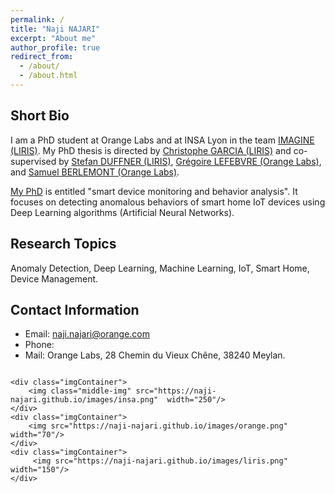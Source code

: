 ```yaml
---
permalink: /
title: "Naji NAJARI"
excerpt: "About me"
author_profile: true
redirect_from: 
  - /about/
  - /about.html
---
```



Short Bio
------
I am a PhD student at Orange Labs and at INSA Lyon in the team [IMAGINE (LIRIS)](https://liris.cnrs.fr/equipe/imagine). My PhD thesis is directed by [Christophe GARCIA (LIRIS)](https://christophegarciafr.wixsite.com/home-page/) and co-supervised by [Stefan DUFFNER (LIRIS)](http://u0016403263.user.hosting-agency.de/), [Grégoire LEFEBVRE (Orange Labs)](https://sites.google.com/site/gregoirelefebvre2/), and [Samuel BERLEMONT (Orange Labs)](https://dblp.org/pid/134/0509.html). 

[My PhD](http://www.theses.fr/s242130) is entitled "smart device monitoring and behavior analysis". It focuses on detecting anomalous behaviors of smart home IoT devices using Deep Learning algorithms (Artificial Neural Networks).

Research Topics
------
Anomaly Detection, Deep Learning, Machine Learning, IoT, Smart Home, Device Management.

Contact Information
------
* Email: naji.najari@orange.com
* Phone: 
* Mail: Orange Labs, 28 Chemin du Vieux Chêne, 38240 Meylan.



<div class="image123" style="display: flex; justify-content: space-between;">
    
    <div class="imgContainer">
        <img class="middle-img" src="https://naji-najari.github.io/images/insa.png"  width="250"/>
    </div>
    <div class="imgContainer">
        <img src="https://naji-najari.github.io/images/orange.png"  width="70"/>
    </div>
    <div class="imgContainer">
         <img src="https://naji-najari.github.io/images/liris.png"  width="150"/>
    </div>
</div>




